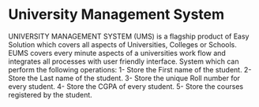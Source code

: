 # University Management System
 UNIVERSITY MANAGEMENT SYSTEM (UMS) is a flagship product of Easy Solution which covers all aspects of Universities, Colleges or Schools. EUMS covers every minute aspects of a universities work flow and integrates all processes with user friendly interface. System which can perform the following operations:  1- Store the First name of the student. 2- Store the Last name of the student. 3- Store the unique Roll number for every student. 4- Store the CGPA of every student. 5- Store the courses registered by the student.
